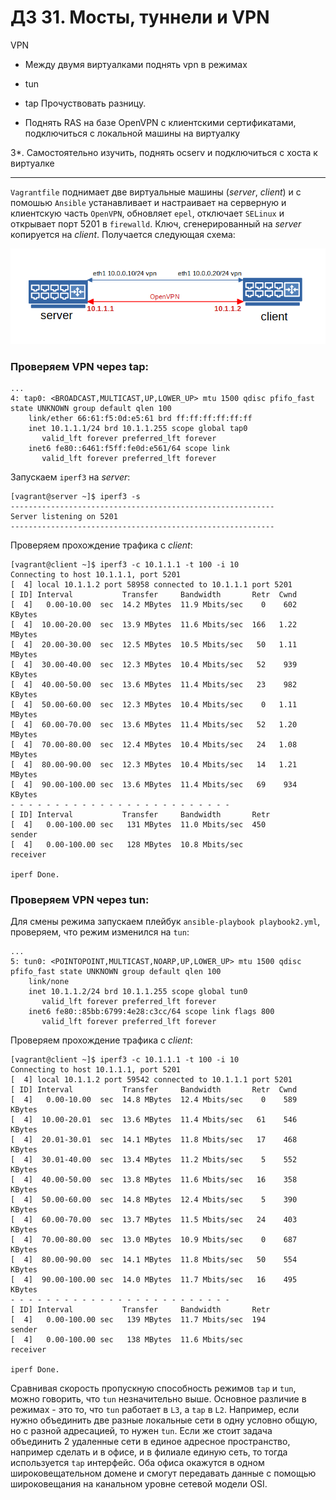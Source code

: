 # ДЗ 31. Мосты, туннели и VPN
VPN

* Между двумя виртуалками поднять vpn в режимах

*    tun
*   tap Прочуствовать разницу.

*   Поднять RAS на базе OpenVPN с клиентскими сертификатами, подключиться с локальной машины на виртуалку

3*. Самостоятельно изучить, поднять ocserv и подключиться с хоста к виртуалке

----
`Vagrantfile` поднимает две виртуальные машины (*server*, *client*) и с помошью `Ansible` устанавливает и настраивает на серверную и клиентскую часть `OpenVPN`, обновляет `epel`, отключает `SELinux` и открывает порт 5201 в `firewalld`. Ключ, сгенерированный на *server* копируется на *client*. Получается следующая схема:

![31vpn1](31vpn1.png)

### Проверяем VPN через tap:
```
...
4: tap0: <BROADCAST,MULTICAST,UP,LOWER_UP> mtu 1500 qdisc pfifo_fast state UNKNOWN group default qlen 100
    link/ether 66:61:f5:0d:e5:61 brd ff:ff:ff:ff:ff:ff
    inet 10.1.1.1/24 brd 10.1.1.255 scope global tap0
       valid_lft forever preferred_lft forever
    inet6 fe80::6461:f5ff:fe0d:e561/64 scope link
       valid_lft forever preferred_lft forever
```
Запускаем `iperf3` на *server*:
```
[vagrant@server ~]$ iperf3 -s
-----------------------------------------------------------
Server listening on 5201
-----------------------------------------------------------

```
Проверяем прохождение трафика с *client*:
```
[vagrant@client ~]$ iperf3 -c 10.1.1.1 -t 100 -i 10
Connecting to host 10.1.1.1, port 5201
[  4] local 10.1.1.2 port 58958 connected to 10.1.1.1 port 5201
[ ID] Interval           Transfer     Bandwidth       Retr  Cwnd
[  4]   0.00-10.00  sec  14.2 MBytes  11.9 Mbits/sec    0    602 KBytes
[  4]  10.00-20.00  sec  13.9 MBytes  11.6 Mbits/sec  166   1.22 MBytes
[  4]  20.00-30.00  sec  12.5 MBytes  10.5 Mbits/sec   50   1.11 MBytes
[  4]  30.00-40.00  sec  12.3 MBytes  10.4 Mbits/sec   52    939 KBytes
[  4]  40.00-50.00  sec  13.6 MBytes  11.4 Mbits/sec   23    982 KBytes
[  4]  50.00-60.00  sec  12.3 MBytes  10.4 Mbits/sec    0   1.11 MBytes
[  4]  60.00-70.00  sec  13.6 MBytes  11.4 Mbits/sec   52   1.20 MBytes
[  4]  70.00-80.00  sec  12.4 MBytes  10.4 Mbits/sec   24   1.08 MBytes
[  4]  80.00-90.00  sec  12.3 MBytes  10.4 Mbits/sec   14   1.21 MBytes
[  4]  90.00-100.00 sec  13.6 MBytes  11.4 Mbits/sec   69    934 KBytes
- - - - - - - - - - - - - - - - - - - - - - - - -
[ ID] Interval           Transfer     Bandwidth       Retr
[  4]   0.00-100.00 sec   131 MBytes  11.0 Mbits/sec  450             sender
[  4]   0.00-100.00 sec   128 MBytes  10.8 Mbits/sec                  receiver

iperf Done.
```
### Проверяем VPN через tun:

Для смены режима запускаем плейбук `ansible-playbook playbook2.yml`, проверяем, что режим изменился на `tun`:
```
...
5: tun0: <POINTOPOINT,MULTICAST,NOARP,UP,LOWER_UP> mtu 1500 qdisc pfifo_fast state UNKNOWN group default qlen 100
    link/none
    inet 10.1.1.2/24 brd 10.1.1.255 scope global tun0
       valid_lft forever preferred_lft forever
    inet6 fe80::85bb:6799:4e28:c3cc/64 scope link flags 800
       valid_lft forever preferred_lft forever
```
Проверяем прохождение трафика с *client*:
```
[vagrant@client ~]$ iperf3 -c 10.1.1.1 -t 100 -i 10
Connecting to host 10.1.1.1, port 5201
[  4] local 10.1.1.2 port 59542 connected to 10.1.1.1 port 5201
[ ID] Interval           Transfer     Bandwidth       Retr  Cwnd
[  4]   0.00-10.00  sec  14.8 MBytes  12.4 Mbits/sec    0    589 KBytes
[  4]  10.00-20.01  sec  13.6 MBytes  11.4 Mbits/sec   61    546 KBytes
[  4]  20.01-30.01  sec  14.1 MBytes  11.8 Mbits/sec   17    468 KBytes
[  4]  30.01-40.00  sec  13.4 MBytes  11.2 Mbits/sec    5    552 KBytes
[  4]  40.00-50.00  sec  13.8 MBytes  11.6 Mbits/sec   16    358 KBytes
[  4]  50.00-60.00  sec  14.8 MBytes  12.4 Mbits/sec    5    390 KBytes
[  4]  60.00-70.00  sec  13.7 MBytes  11.5 Mbits/sec   24    403 KBytes
[  4]  70.00-80.00  sec  13.0 MBytes  10.9 Mbits/sec    0    687 KBytes
[  4]  80.00-90.00  sec  14.1 MBytes  11.8 Mbits/sec   50    554 KBytes
[  4]  90.00-100.00 sec  14.0 MBytes  11.7 Mbits/sec   16    495 KBytes
- - - - - - - - - - - - - - - - - - - - - - - - -
[ ID] Interval           Transfer     Bandwidth       Retr
[  4]   0.00-100.00 sec   139 MBytes  11.7 Mbits/sec  194             sender
[  4]   0.00-100.00 sec   138 MBytes  11.6 Mbits/sec                  receiver

iperf Done.
```
Сравнивая скорость пропускную способность режимов `tap` и `tun`, можно говорить, что `tun` незначительно выше.
Основное различие в режимах - это то, что `tun` работает в `L3`, а `tap` в `L2`. Например, если нужно объединить две разные локальные сети в одну условно общую, но с разной адресацией, то нужен `tun`. Если же стоит задача объединить 2 удаленные сети в единое адресное пространство, например сделать и в офисе, и в филиале единую сеть, то тогда используется `tap` интерфейс. Оба офиса окажутся в одном широковещательном домене и смогут передавать данные с помощью широковещания на канальном уровне сетевой модели OSI.

